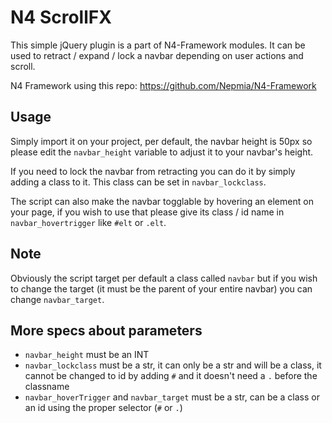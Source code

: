 # N4 ScrollFX
This simple jQuery plugin is a part of N4-Framework modules. It can be used to retract / expand / lock a navbar depending on user actions and scroll.

N4 Framework using this repo: https://github.com/Nepmia/N4-Framework

## Usage

Simply import it on your project, per default, the navbar height is 50px so please edit the `navbar_height` variable to adjust it to your navbar's height. 

If you need to lock the navbar from retracting you can do it by simply adding a class to it. This class can be set in `navbar_lockclass`.

The script can also make the navbar togglable by hovering an element on your page, if you wish to use that please give its class / id name in `navbar_hovertrigger` like `#elt` or `.elt`.

## Note

Obviously the script target per default a class called `navbar` but if you wish to change the target (it must be the parent of your entire navbar) you can change `navbar_target`.


## More specs about parameters

* `navbar_height` must be an INT
* `navbar_lockclass` must be a str, it can only be a str and will be a class, it cannot be changed to id by adding `#` and it doesn't need a `.` before the classname
* `navbar_hoverTrigger` and `navbar_target` must be a str, can be a class or an id using the proper selector (`#` or `.`)

